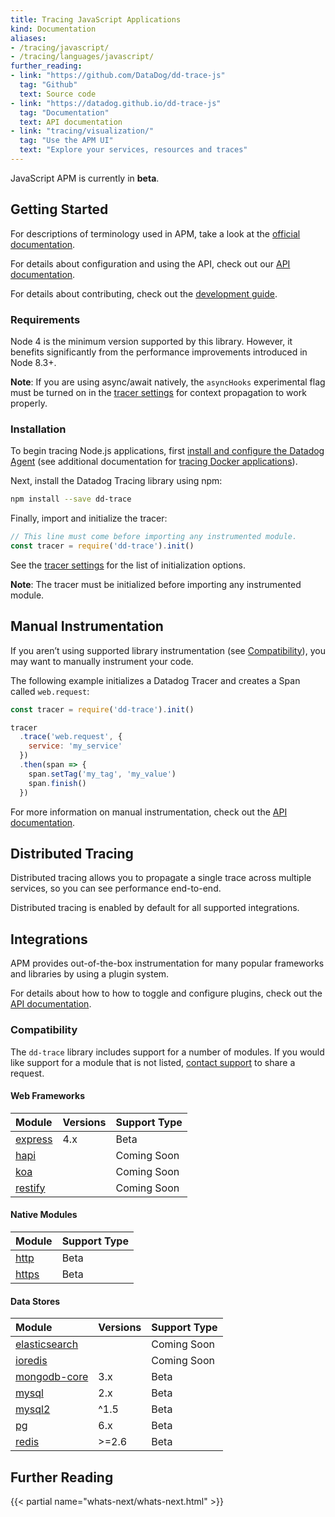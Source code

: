 ```yaml
---
title: Tracing JavaScript Applications
kind: Documentation
aliases:
- /tracing/javascript/
- /tracing/languages/javascript/
further_reading:
- link: "https://github.com/DataDog/dd-trace-js"
  tag: "Github"
  text: Source code
- link: "https://datadog.github.io/dd-trace-js"
  tag: "Documentation"
  text: API documentation
- link: "tracing/visualization/"
  tag: "Use the APM UI"
  text: "Explore your services, resources and traces"
---
```


<div class="alert alert-warning">
JavaScript APM is currently in <strong>beta</strong>.
</div>

## Getting Started

For descriptions of terminology used in APM, take a look at the [official documentation][visualization docs].

For details about configuration and using the API, check out our [API documentation][2].

For details about contributing, check out the [development guide][development docs].

### Requirements

Node 4 is the minimum version supported by this library. However, it benefits significantly from the performance improvements introduced in Node 8.3+.

**Note**: If you are using async/await natively, the `asyncHooks` experimental flag must be turned on in the [tracer settings][4] for context propagation to work properly.

### Installation

To begin tracing Node.js applications, first [install and configure the Datadog Agent][1] (see additional documentation for [tracing Docker applications][3]).

Next, install the Datadog Tracing library using npm:

```sh
npm install --save dd-trace
```

Finally, import and initialize the tracer:

```js
// This line must come before importing any instrumented module.
const tracer = require('dd-trace').init()
```

See the [tracer settings][4] for the list of initialization options.

**Note**: The tracer must be initialized before importing any instrumented module.

## Manual Instrumentation

If you aren’t using supported library instrumentation (see [Compatibility](#compatibility)), you may want to manually instrument your code.

The following example initializes a Datadog Tracer and creates a Span called `web.request`:

```javascript
const tracer = require('dd-trace').init()

tracer
  .trace('web.request', {
    service: 'my_service'
  })
  .then(span => {
    span.setTag('my_tag', 'my_value')
    span.finish()
  })
```

For more information on manual instrumentation, check out the [API documentation][5].

## Distributed Tracing

Distributed tracing allows you to propagate a single trace across multiple services, so you can see performance end-to-end.

Distributed tracing is enabled by default for all supported integrations.

## Integrations

APM provides out-of-the-box instrumentation for many popular frameworks and libraries by using a plugin system.

For details about how to how to toggle and configure plugins, check out the [API documentation][6].

### Compatibility

The `dd-trace` library includes support for a number of modules. If you would like support for a module that is not listed, [contact support][7] to share a request.

#### Web Frameworks

| Module        | Versions    | Support Type    |
| :----------   | :---------- | :-------------- |
| [express][8]  | 4.x         | Beta            |
| [hapi][9]     |             | Coming Soon     |
| [koa][10]     |             | Coming Soon     |
| [restify][11] |             | Coming Soon     |

#### Native Modules

| Module               | Support Type    |
| :------------------- | :-------------- |
| [http][12]           | Beta            |
| [https][13]          | Beta            |

#### Data Stores

| Module              | Versions    | Support Type |
| :----------         | :---------- | :----------  |
| [elasticsearch][14] |             | Coming Soon  |
| [ioredis][15]       |             | Coming Soon  |
| [mongodb-core][16]  | 3.x         | Beta         |
| [mysql][17]         | 2.x         | Beta         |
| [mysql2][18]        | ^1.5        | Beta         |
| [pg][19]            | 6.x         | Beta         |
| [redis][20]         | >=2.6       | Beta         |

## Further Reading

{{< partial name="whats-next/whats-next.html" >}}

[visualization docs]: https://docs.datadoghq.com/tracing/visualization/
[development docs]: https://github.com/DataDog/dd-trace-js/blob/master/README.md#development
[1]: /tracing/setup/
[2]: https://datadog.github.io/dd-trace-js/
[3]: /tracing/setup/docker/
[4]: https://datadog.github.io/dd-trace-js/#tracer-settings
[5]: https://datadog.github.io/dd-trace-js/#manual-instrumentation
[6]: https://datadog.github.io/dd-trace-js/#integrations
[7]: https://docs.datadoghq.com/help
[8]: https://expressjs.com/
[9]: https://hapijs.com/
[10]: https://koajs.com/
[11]: http://restify.com/
[12]: https://nodejs.org/api/http.html
[13]: https://nodejs.org/api/https.html
[14]: https://github.com/elastic/elasticsearch-js
[15]: https://github.com/luin/ioredis
[16]: http://mongodb.github.io/node-mongodb-native/core/
[17]: https://github.com/mysqljs/mysql
[18]: https://github.com/sidorares/node-mysql2
[19]: https://node-postgres.com/
[20]: https://github.com/NodeRedis/node_redis
